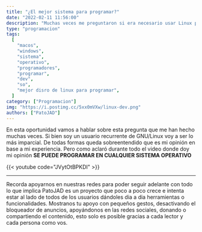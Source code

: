 ```yaml
---
title: "¿El mejor sistema para programar?"
date: "2022-02-11 11:56:00"
description: "Muchas veces me preguntaron si era necesario usar Linux para programar, o si este es el mejor sistema para hacerlo. Vamos a verlo..."
type: "programacion"
tags:
  [
    "macos",
    "windows",
    "sistema",
    "operativo",
    "programadores",
    "programar",
    "dev",
    "so",
    "mejor disro de linux para programar",
  ]
category: ["Programacion"]
img: "https://i.postimg.cc/5xx0mVXw/linux-dev.png"
authors: ["PatoJAD"]
---
```


En esta oportunidad vamos a hablar sobre esta pregunta que me han hecho muchas veces. Si bien soy un usuario recurrente de GNU/Linux voy a ser lo más imparcial. De todas formas queda sobreentendido que es mi opinión en base a mi experiencia. Pero como aclaró durante todo el video donde doy mi opinión **SE PUEDE PROGRAMAR EN CUALQUIER SISTEMA OPERATIVO**

{{< youtube code="JVytOtBPKDI" >}}

---

Recorda apoyarnos en nuestras redes para poder seguir adelante con todo lo que implica PatoJAD es un proyecto que poco a poco crece e intenta estar al lado de todos de los usuarios dándoles dia a dia herramientas o funcionalidades. Mostranos tu apoyo con pequeños gestos, desactivando el bloqueador de anuncios, apoyándonos en las redes sociales, donando o compartiendo el contenido, esto solo es posible gracias a cada lector y cada persona como vos.
